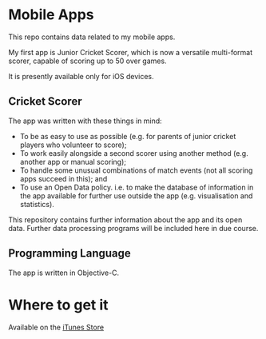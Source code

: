 # Mobile Apps

This repo contains data related to my mobile apps.

My first app is Junior Cricket Scorer, which is now a versatile multi-format scorer, capable of scoring up to 50 over games.  

It is presently available only for iOS devices.  

## Cricket Scorer

The app was written with these things in mind:

- To be as easy to use as possible (e.g. for parents of junior cricket players who volunteer to score); 
- To work easily alongside a second scorer using another method (e.g. another app or manual scoring);
- To handle some unusual combinations of match events (not all scoring apps succeed in this); and
- To use an Open Data policy.  i.e. to make the database of information in the app available for further use outside the app (e.g. visualisation and statistics).

This repository contains further information about the app and its open data.  Further data processing programs will be included here in due course.

## Programming Language

The app is written in Objective-C.  

# Where to get it

Available on the [iTunes Store](https://apps.apple.com/us/app/match-mate/id1437125243?ls=1)

